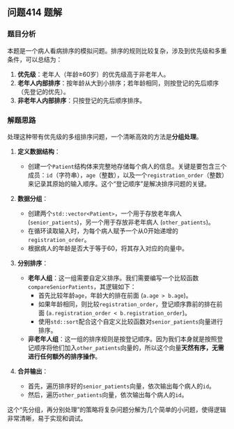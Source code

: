 ## 问题414 题解

### 题目分析

本题是一个病人看病排序的模拟问题。排序的规则比较复杂，涉及到优先级和多重条件，可以总结为：

1.  **优先级**：老年人（年龄≥60岁）的优先级高于非老年人。
2.  **老年人内部排序**：按年龄从大到小排序；若年龄相同，则按登记的先后顺序（先登记的优先）。
3.  **非老年人内部排序**：只按登记的先后顺序排序。

### 解题思路

处理这种带有优先级的多组排序问题，一个清晰高效的方法是**分组处理**。

1.  **定义数据结构**：
    -   创建一个`Patient`结构体来完整地存储每个病人的信息。关键是要包含三个成员：`id`（字符串），`age`（整数），以及一个`registration_order`（整数）来记录其原始的输入顺序。这个“登记顺序”是解决排序问题的关键。

2.  **数据分组**：
    -   创建两个`std::vector<Patient>`，一个用于存放老年病人 (`senior_patients`)，另一个用于存放非老年病人 (`other_patients`)。
    -   在循环读取输入时，为每个病人赋予一个从0开始递增的`registration_order`。
    -   根据病人的年龄是否大于等于60，将其存入对应的向量中。

3.  **分别排序**：
    -   **老年人组**：这一组需要自定义排序。我们需要编写一个比较函数`compareSeniorPatients`，其逻辑如下：
        -   首先比较年龄`age`，年龄大的排在前面 (`a.age > b.age`)。
        -   如果年龄相同，则比较`registration_order`，登记顺序靠前的排在前面 (`a.registration_order < b.registration_order`)。
        -   使用`std::sort`配合这个自定义比较函数对`senior_patients`向量进行排序。
    -   **非老年人组**：这一组的排序规则是按登记顺序。因为我们本身就是按照登记顺序将他们加入`other_patients`向量的，所以这个向量**天然有序，无需进行任何额外的排序操作**。

4.  **合并输出**：
    -   首先，遍历排序好的`senior_patients`向量，依次输出每个病人的`id`。
    -   然后，遍历`other_patients`向量，依次输出每个病人的`id`。

这个“先分组，再分别处理”的策略将复杂问题分解为几个简单的小问题，使得逻辑非常清晰，易于实现和调试。
